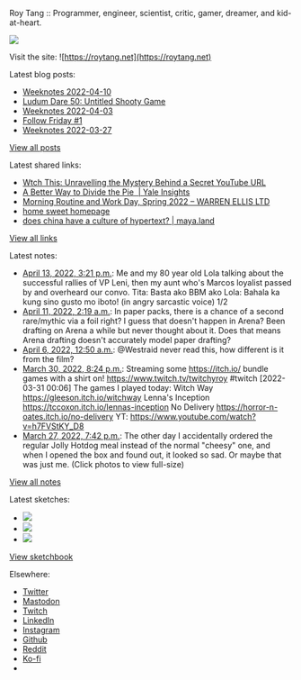 Roy Tang :: Programmer, engineer, scientist, critic, gamer, dreamer, and kid-at-heart.

![](https://roytang.net/static/img/profile.jpg)

Visit the site: ![https://roytang.net](https://roytang.net)

Latest blog posts:

- [Weeknotes 2022-04-10](https://roytang.net/2022/04/weeknotes-04-10/)
- [Ludum Dare 50: Untitled Shooty Game](https://roytang.net/2022/04/ludum-dare-50-shooty/)
- [Weeknotes 2022-04-03](https://roytang.net/2022/04/weeknotes-04-03/)
- [Follow Friday #1](https://roytang.net/2022/04/follow-friday-1/)
- [Weeknotes 2022-03-27](https://roytang.net/2022/03/weeknotes-03-27/)

[View all posts](https://roytang.net/blog)

Latest shared links:

- [Wtch This: Unravelling the Mystery Behind a Secret YouTube URL](https://roytang.net/2022/04/cbccac9de5b2b78b6dc89d88e7eaa2f2/)
- [A Better Way to Divide the Pie  | Yale Insights](https://roytang.net/2022/04/215155f1ad6bc4ad36a85b8c445687b2/)
- [Morning Routine and Work Day, Spring 2022 – WARREN ELLIS LTD](https://roytang.net/2022/04/cf190deea85e4d77aab077a6887e8fec/)
- [home sweet homepage](https://roytang.net/2022/04/673e61d956998969d427dcf53fec6d5f/)
- [does china have a culture of hypertext? | maya.land](https://roytang.net/2022/04/3ca21229201fead253ad1642eaf3e18e/)

[View all links](https://roytang.net/links)

Latest notes:

- [April 13, 2022, 3:21 p.m.](https://roytang.net/2022/04/1514141710569275395/): Me and my 80 year old Lola talking about the successful rallies of VP Leni, then my aunt who&#x27;s Marcos loyalist passed by and overheard our convo. Tita: Basta ako BBM ako Lola: Bahala ka kung sino gusto mo iboto! (in angry sarcastic voice) 1/2
- [April 11, 2022, 2:19 a.m.](https://roytang.net/2022/04/i46yuud/): In paper packs, there is a chance of a second rare/mythic via a foil right? I guess that doesn&#x27;t happen in Arena? Been drafting on Arena a while but never thought about it. Does that means Arena drafting doesn&#x27;t accurately model paper drafting?
- [April 6, 2022, 12:50 a.m.](https://roytang.net/2022/04/1511385846083387393/): @Westraid never read this, how different is it from the film?
- [March 30, 2022, 8:24 p.m.](https://roytang.net/2022/03/1509144566791905285/): Streaming some https://itch.io/ bundle games with a shirt on! https://www.twitch.tv/twitchyroy #twitch [2022-03-31 00:06] The games I played today: Witch Way https://gleeson.itch.io/witchway Lenna&#x27;s Inception https://tccoxon.itch.io/lennas-inception No Delivery https://horror-n-oates.itch.io/no-delivery YT: https://www.youtube.com/watch?v=h7FVStKY_D8
- [March 27, 2022, 7:42 p.m.](https://roytang.net/2022/03/1508046746789695497/): The other day I accidentally ordered the regular Jolly Hotdog meal instead of the normal &quot;cheesy&quot; one, and when I opened the box and found out, it looked so sad. Or maybe that was just me. (Click photos to view full-size)

[View all notes](https://roytang.net/notes)

Latest sketches:


- ![](https://roytang.net/media/cache/eb/6d/eb6d42690e16874c36049dccfd32b06d.jpg)
- ![](https://roytang.net/media/cache/6c/d5/6cd5b41f73d41026b3f65beeac28a6af.jpg)
- ![](https://roytang.net/media/cache/e5/da/e5da975ee2fed5a25dba802aa7d5ad1c.jpg)

[View sketchbook](https://roytang.net/albums/sketchbook)


Elsewhere:

- [Twitter](https://twitter.com/roytang)
- [Mastodon](https://mastodon.technology/@roytang)
- [Twitch](https://twitch.tv/twitchyroy)
- [LinkedIn](https://www.linkedin.com/in/roytang)
- [Instagram](https://instagram.com/roytang0400)
- [Github](https://github.com/roytang)
- [Reddit](https://reddit.com/u/hungryroy)
- [Ko-fi](https://ko-fi.com/roytang)
- [](mailto:hello@roytang.net)